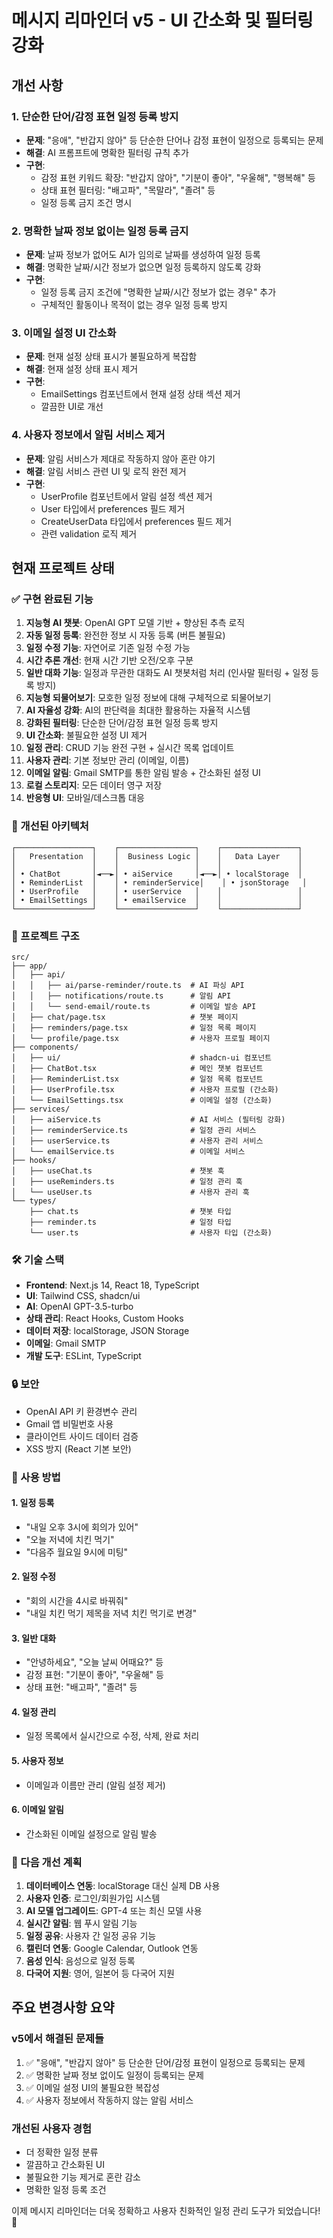 # 메시지 리마인더 v5 - UI 간소화 및 필터링 강화

## 개선 사항

### 1. 단순한 단어/감정 표현 일정 등록 방지
- **문제**: "응애", "반갑지 않아" 등 단순한 단어나 감정 표현이 일정으로 등록되는 문제
- **해결**: AI 프롬프트에 명확한 필터링 규칙 추가
- **구현**:
  - 감정 표현 키워드 확장: "반갑지 않아", "기분이 좋아", "우울해", "행복해" 등
  - 상태 표현 필터링: "배고파", "목말라", "졸려" 등
  - 일정 등록 금지 조건 명시

### 2. 명확한 날짜 정보 없이는 일정 등록 금지
- **문제**: 날짜 정보가 없어도 AI가 임의로 날짜를 생성하여 일정 등록
- **해결**: 명확한 날짜/시간 정보가 없으면 일정 등록하지 않도록 강화
- **구현**:
  - 일정 등록 금지 조건에 "명확한 날짜/시간 정보가 없는 경우" 추가
  - 구체적인 활동이나 목적이 없는 경우 일정 등록 방지

### 3. 이메일 설정 UI 간소화
- **문제**: 현재 설정 상태 표시가 불필요하게 복잡함
- **해결**: 현재 설정 상태 표시 제거
- **구현**:
  - EmailSettings 컴포넌트에서 현재 설정 상태 섹션 제거
  - 깔끔한 UI로 개선

### 4. 사용자 정보에서 알림 서비스 제거
- **문제**: 알림 서비스가 제대로 작동하지 않아 혼란 야기
- **해결**: 알림 서비스 관련 UI 및 로직 완전 제거
- **구현**:
  - UserProfile 컴포넌트에서 알림 설정 섹션 제거
  - User 타입에서 preferences 필드 제거
  - CreateUserData 타입에서 preferences 필드 제거
  - 관련 validation 로직 제거

## 현재 프로젝트 상태

### ✅ 구현 완료된 기능
1. **지능형 AI 챗봇**: OpenAI GPT 모델 기반 + 향상된 추측 로직
2. **자동 일정 등록**: 완전한 정보 시 자동 등록 (버튼 불필요)
3. **일정 수정 기능**: 자연어로 기존 일정 수정 가능
4. **시간 추론 개선**: 현재 시간 기반 오전/오후 구분
5. **일반 대화 기능**: 일정과 무관한 대화도 AI 챗봇처럼 처리 (인사말 필터링 + 일정 등록 방지)
6. **지능형 되물어보기**: 모호한 일정 정보에 대해 구체적으로 되물어보기
7. **AI 자율성 강화**: AI의 판단력을 최대한 활용하는 자율적 시스템
8. **강화된 필터링**: 단순한 단어/감정 표현 일정 등록 방지
9. **UI 간소화**: 불필요한 설정 UI 제거
10. **일정 관리**: CRUD 기능 완전 구현 + 실시간 목록 업데이트
11. **사용자 관리**: 기본 정보만 관리 (이메일, 이름)
12. **이메일 알림**: Gmail SMTP를 통한 알림 발송 + 간소화된 설정 UI
13. **로컬 스토리지**: 모든 데이터 영구 저장
14. **반응형 UI**: 모바일/데스크톱 대응

### 🔧 개선된 아키텍처
```
┌─────────────────┐    ┌─────────────────┐    ┌─────────────────┐
│   Presentation  │    │  Business Logic │    │   Data Layer    │
│                 │    │                 │    │                 │
│ • ChatBot       │◄──►│ • aiService     │◄──►│ • localStorage  │
│ • ReminderList  │    │ • reminderService│    │ • jsonStorage   │
│ • UserProfile   │    │ • userService   │    │                 │
│ • EmailSettings │    │ • emailService  │    │                 │
└─────────────────┘    └─────────────────┘    └─────────────────┘
```

### 📁 프로젝트 구조
```
src/
├── app/
│   ├── api/
│   │   ├── ai/parse-reminder/route.ts  # AI 파싱 API
│   │   ├── notifications/route.ts      # 알림 API
│   │   └── send-email/route.ts         # 이메일 발송 API
│   ├── chat/page.tsx                   # 챗봇 페이지
│   ├── reminders/page.tsx              # 일정 목록 페이지
│   └── profile/page.tsx                # 사용자 프로필 페이지
├── components/
│   ├── ui/                             # shadcn-ui 컴포넌트
│   ├── ChatBot.tsx                     # 메인 챗봇 컴포넌트
│   ├── ReminderList.tsx                # 일정 목록 컴포넌트
│   ├── UserProfile.tsx                 # 사용자 프로필 (간소화)
│   └── EmailSettings.tsx               # 이메일 설정 (간소화)
├── services/
│   ├── aiService.ts                    # AI 서비스 (필터링 강화)
│   ├── reminderService.ts              # 일정 관리 서비스
│   ├── userService.ts                  # 사용자 관리 서비스
│   └── emailService.ts                 # 이메일 서비스
├── hooks/
│   ├── useChat.ts                      # 챗봇 훅
│   ├── useReminders.ts                 # 일정 관리 훅
│   └── useUser.ts                      # 사용자 관리 훅
└── types/
    ├── chat.ts                         # 챗봇 타입
    ├── reminder.ts                     # 일정 타입
    └── user.ts                         # 사용자 타입 (간소화)
```

### 🛠 기술 스택
- **Frontend**: Next.js 14, React 18, TypeScript
- **UI**: Tailwind CSS, shadcn/ui
- **AI**: OpenAI GPT-3.5-turbo
- **상태 관리**: React Hooks, Custom Hooks
- **데이터 저장**: localStorage, JSON Storage
- **이메일**: Gmail SMTP
- **개발 도구**: ESLint, TypeScript

### 🔒 보안
- OpenAI API 키 환경변수 관리
- Gmail 앱 비밀번호 사용
- 클라이언트 사이드 데이터 검증
- XSS 방지 (React 기본 보안)

### 📱 사용 방법

#### 1. 일정 등록
- "내일 오후 3시에 회의가 있어"
- "오늘 저녁에 치킨 먹기"
- "다음주 월요일 9시에 미팅"

#### 2. 일정 수정
- "회의 시간을 4시로 바꿔줘"
- "내일 치킨 먹기 제목을 저녁 치킨 먹기로 변경"

#### 3. 일반 대화
- "안녕하세요", "오늘 날씨 어때요?" 등
- 감정 표현: "기분이 좋아", "우울해" 등
- 상태 표현: "배고파", "졸려" 등

#### 4. 일정 관리
- 일정 목록에서 실시간으로 수정, 삭제, 완료 처리

#### 5. 사용자 정보
- 이메일과 이름만 관리 (알림 설정 제거)

#### 6. 이메일 알림
- 간소화된 이메일 설정으로 알림 발송

### 🚀 다음 개선 계획
1. **데이터베이스 연동**: localStorage 대신 실제 DB 사용
2. **사용자 인증**: 로그인/회원가입 시스템
3. **AI 모델 업그레이드**: GPT-4 또는 최신 모델 사용
4. **실시간 알림**: 웹 푸시 알림 기능
5. **일정 공유**: 사용자 간 일정 공유 기능
6. **캘린더 연동**: Google Calendar, Outlook 연동
7. **음성 인식**: 음성으로 일정 등록
8. **다국어 지원**: 영어, 일본어 등 다국어 지원

## 주요 변경사항 요약

### v5에서 해결된 문제들
1. ✅ "응애", "반갑지 않아" 등 단순한 단어/감정 표현이 일정으로 등록되는 문제
2. ✅ 명확한 날짜 정보 없이도 일정이 등록되는 문제
3. ✅ 이메일 설정 UI의 불필요한 복잡성
4. ✅ 사용자 정보에서 작동하지 않는 알림 서비스

### 개선된 사용자 경험
- 더 정확한 일정 분류
- 깔끔하고 간소화된 UI
- 불필요한 기능 제거로 혼란 감소
- 명확한 일정 등록 조건

이제 메시지 리마인더는 더욱 정확하고 사용자 친화적인 일정 관리 도구가 되었습니다! 🎉